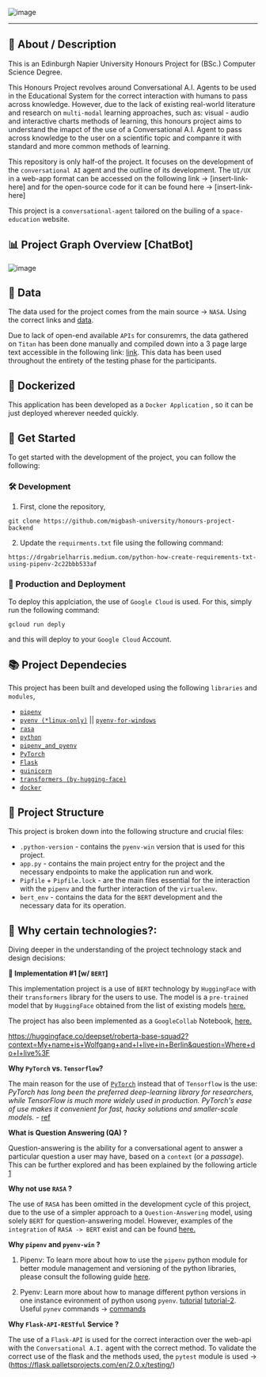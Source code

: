 ![image](https://user-images.githubusercontent.com/20924663/149317090-2482101c-87f2-4fdc-aecc-80e088b66f30.png)

---

## 📜 About / Description

This is an Edinburgh Napier University Honours Project for (BSc.) Computer Science Degree. 

This Honours Project revolves around Conversational A.I. Agents to be used in the Educational System for the correct interaction with humans to pass across knowledge. However, due to the lack of existing real-world literature and research on `multi-modal` learning approaches, such as: visual - audio and interactive charts methods of learning, this honours project aims to understand the imapct of the use of a Conversational A.I. Agent to pass across knowledge to the user on a scientific topic and companre it with standard and more common methods of learning.

This repository is only half-of the project. It focuses on the development of the `conversational AI` agent and the outline of its development. The `UI/UX` in a web-app format can be accessed on the following link -> [insert-link-here] and for the open-source code for it can be found here -> [insert-link-here]

This project is a `conversational-agent` tailored on the builing of a `space-education` website.

## 📊 Project Graph Overview [ChatBot]

![image](https://user-images.githubusercontent.com/20924663/160024662-04f0ccf8-0491-4242-b75a-6e5425837286.png)

## 📃 Data

The data used for the project comes from the main source -> `NASA`. Using the correct links and [data](https://solarsystem.nasa.gov/moons/saturn-moons/titan/overview/).

Due to lack of open-end available `APIs` for consuremrs, the data gathered on `Titan` has been done manually and compiled down into a 3 page large text accessible in the following link: [link](). This data has been used throughout the entirety of the testing phase for the participants.

## 🐳 Dockerized

This application has been developed as a `Docker Application` , so it can be just deployed wherever needed quickly.

## 🚀 Get Started

To get started with the development of the project, you can follow the following:

### 🛠 Development

1. First, clone the repository,

`git clone https://github.com/migbash-university/honours-project-backend `

2. Update the `requirments.txt` file using the following command:

```
https://drgabrielharris.medium.com/python-how-create-requirements-txt-using-pipenv-2c22bbb533af
```

### 🚀 Production and Deployment

To deploy this applciation, the use of `Google Cloud` is used. For this, simply run the following command: 

```
gcloud run deply
```

and this will deploy to your `Google Cloud` Account.

## 📚 Project Dependecies

This project has been built and developed using the following `libraries` and `modules`,

- [`pipenv`](https://pypi.org/project/pipenv/)
- [`pyenv (*linux-only)`](https://github.com/pyenv/pyenv) || [`pyenv-for-windows`](https://github.com/pyenv-win/pyenv-win#installation)
- [`rasa`](https://pypi.org/project/rasa/)
- [`python`](https://www.python.org/downloads/)
- [`pipenv_and_pyenv`](https://hackernoon.com/reaching-python-development-nirvana-bb5692adf30c)
- [`PyTorch`](https://pytorch.org/)
- [`Flask`](https://flask.palletsprojects.com/en/2.0.x/)
- [`guinicorn`](https://gunicorn.org/)
- [`transformers (by-hugging-face)`](https://huggingface.co/docs/transformers/installation)
- [`docker`](https://www.docker.com/)

## 📂 Project Structure

This project is broken down into the following structure and crucial files:

- `.python-version` - contains the `pyenv-win` version that is used for this project.
- `app.py` - contains the main project entry for the project and the necessary endpoints to make the application run and work.
- `Pipfile` + `Pipfile.lock` - are the main files essential for the interaction with the `pipenv` and the further interaction of the `virtualenv`.
- `bert_env` - contains the data for the `BERT` development and the necessary data for its operation.

## 🤔 Why certain technologies?:

Diving deeper in the understanding of the project technology stack and design decisions:

**📌 Implementation #1 [w/ `BERT`]**

This implementation project is a use of `BERT` technology by `HuggingFace` with their `transformers` library for the users to use. The model is a `pre-trained` model that by `HuggingFace` obtained from the list of existing models [here.](https://huggingface.co/models)

The project has also been implemented as a `GoogleCollab` Notebook, [here.](https://colab.research.google.com/drive/1BkZXC41xG9hDmCmkJHKnHr3bu_RH0gAO?usp=sharing)

https://huggingface.co/deepset/roberta-base-squad2?context=My+name+is+Wolfgang+and+I+live+in+Berlin&question=Where+do+I+live%3F

**Why `PyTorch` vs. `Tensorflow`?**

The main reason for the use of [`PyTorch`](https://pytorch.org/) instead that of `Tensorflow` is the use: _PyTorch has long been the preferred deep-learning library for researchers, while TensorFlow is much more widely used in production. PyTorch's ease of use makes it convenient for fast, hacky solutions and smaller-scale models._ - [ref](https://www.udacity.com/blog/2020/05/pytorch-vs-tensorflow-what-you-need-to-know.html)

**What is Question Answering (QA) ?**

Question-answering is the ability for a conversational agent to answer a particular question a user may have, based on a `context` (or a _passage_). This can be further explored and has been explained by the following article [1](https://blog.marketmuse.com/glossary/question-answering-definition/)

**Why not use `RASA` ?**

The use of `RASA` has been omitted in the development cycle of this project, due to the use of a simpler approach to a `Question-Answering` model, using solely `BERT` for question-answering model. However, examples of the `integration` of `RASA -> BERT` exist and can be found [here.](https://rasa.com/blog/how-to-benchmark-bert/)

**Why `pipenv` and `pyenv-win` ?**

1. Pipenv: To learn more about how to use the `pipenv` python module for better module management and versioning of the python libraries, please consult the following guide [here](https://pipenv-fork.readthedocs.io/en/latest/basics.html).

2. Pyenv: Learn more about how to manage different python versions in one instance evironment of python usong `pyenv`. [tutorial](https://switowski.com/blog/pyenv) [tutorial-2](https://realpython.com/intro-to-pyenv/). Useful `pynev` commands -> [commands](https://github.com/pyenv/pyenv/blob/master/COMMANDS.md)

**Why `Flask-API-RESTful` Service ?**

The use of a `Flask-API` is used for the correct interaction over the web-api with the `Conversational A.I.` agent with the correct method. To validate the correct use of the flask and the methods used, the `pytest` module is used -> (https://flask.palletsprojects.com/en/2.0.x/testing/)
